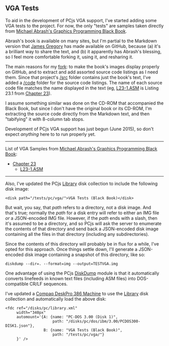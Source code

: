VGA Tests
---

To aid in the development of PCjs VGA support, I've started adding some VGA tests to the project.  For now, the
only "tests" are samples taken directly from [Michael Abrash's Graphics Programming Black Book](https://github.com/jeffpar/abrash-black-book).

Abrash's book is available on many sites, but I'm partial to the Markdown version that [James Gregory](https://github.com/jagregory)
has made available on GitHub, because (a) it's a brilliant way to share the text, and (b) it apparently has Abrash's blessing, so
I feel more comfortable forking it, using it, and resharing it.

The main reasons for my [fork](https://github.com/jeffpar/abrash-black-book): to make the book's
images display properly on GitHub, and to extract and add assorted source code listings as I need them.  Since that
project's [/src](https://github.com/jeffpar/abrash-black-book/tree/master/src) folder contains just the book's text,
I've added a [/code](https://github.com/jeffpar/abrash-black-book/tree/master/code) folder for the source code listings.
The name of each source code file matches the name displayed in the text (eg, [L23-1.ASM](L23-1.ASM) is Listing 23.1
from [Chapter 23](https://github.com/jeffpar/abrash-black-book/blob/master/src/chapter-23.md)).

I assume something similar was done on the CD-ROM that accompanied the Black Book, but since I don't have the original
book or its CD-ROM, I'm extracting the source code directly from the Markdown text, and then "tabifying" it with 8-column
tab stops.

Development of PCjs VGA support has just begun (June 2015), so don't expect *anything* here to to run properly yet.

---

List of VGA Samples from [Michael Abrash's Graphics Programming Black Book](https://github.com/jeffpar/abrash-black-book):

 * [Chapter 23](https://github.com/jeffpar/abrash-black-book/blob/master/src/chapter-23.md)
	 * [L23-1.ASM](https://github.com/jeffpar/abrash-black-book/blob/master/code/L23-1.ASM) 

---

Also, I've updated the PCjs [Library](/disks/pc/library.xml) disk collection to include the following disk image:

	<disk path="/tests/pc/vga/">VGA Tests (Black Book)</disk>

But wait, you say, that *path* refers to a directory, not a disk image.  And that's true; normally the *path* for a disk
entry will refer to either an IMG file *or* a JSON-encoded IMG file.  However, if the *path* ends with a slash, then it's
assumed to be a directory, and so PCjs will ask the server to enumerate the contents of that directory and send back a
JSON-encoded disk image containing all the files in that directory (including any subdirectories).

Since the contents of this directory will probably be in flux for a while, I've opted for this approach.  Once
things settle down, I'll generate a JSON-encoded disk image containing a snapshot of this directory, like so:

	diskdump --dir=. --format=img --output=TESTVGA.img

One advantage of using the PCjs [DiskDump](/modules/diskdump/) module is that it automatically converts linefeeds in
known text files (including ASM files) into DOS-compatible CR/LF sequences.

I've updated a [Compaq DeskPro 386 Machine](/devices/pc/machine/compaq/deskpro386/vga/2048kb/) to use the
[Library](/disks/pc/library.xml) disk collection and automatically load the above disk:

	<fdc ref="/disks/pc/library.xml"
	     width="340px"
	     automount='{A: {name: "PC-DOS 3.00 (Disk 1)",
	                     path: "/disks/pc/dos/ibm/3.00/PCDOS300-DISK1.json"},
	                 B: {name: "VGA Tests (Black Book)",
	                     path: "/tests/pc/vga/"}
	     }' />
